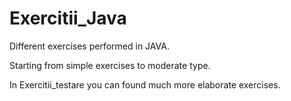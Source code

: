 # Exercitii_Java

Different exercises performed in JAVA.

Starting from simple exercises to moderate type.

In Exercitii_testare you can found much more elaborate exercises. 
